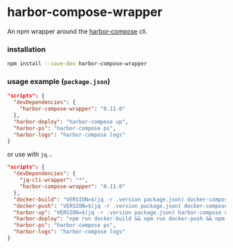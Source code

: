 harbor-compose-wrapper
======================

An npm wrapper around the [harbor-compose](https://github.com/turnerlabs/harbor-compose) cli.

### installation

```bash
npm install --save-dev harbor-compose-wrapper
```

### usage example (`package.json`)

```json
"scripts": {
  "devDependencies": {
    "harbor-compose-wrapper": "0.11.0"
  },  
  "harbor-deploy": "harbor-compose up",
  "harbor-ps": "harbor-compose ps",
  "harbor-logs": "harbor-compose logs"
}
```

or use with `jq`...

```json
"scripts": {
  "devDependencies": {
    "jq-cli-wrapper": "*",
    "harbor-compose-wrapper": "0.11.0"
  },  
  "docker-build": "VERSION=$(jq -r .version package.json) docker-compose build",
  "docker-push": "VERSION=$(jq -r .version package.json) docker-compose push",
  "harbor-up": "VERSION=$(jq -r .version package.json) harbor-compose up",
  "harbor-deploy": "npm run docker-build && npm run docker-push && npm run harbor-up",
  "harbor-ps": "harbor-compose ps",
  "harbor-logs": "harbor-compose logs"
}
```
